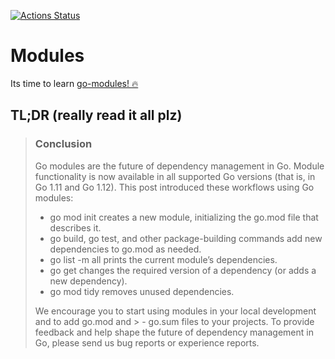 [![Actions Status](https://github.com/simonireilly/go-modules-example/workflows/Go/badge.svg)](https://github.com/simonireilly/go-modules-example/actions)

# Modules

Its time to learn [go-modules! :fire:](https://blog.golang.org/using-go-modules)

## TL;DR (really read it all plz)

> ### Conclusion
>Go modules are the future of dependency management in Go. Module functionality is now available in all supported Go versions (that is, in Go 1.11 and Go 1.12).
>This post introduced these workflows using Go modules:
> - go mod init creates a new module, initializing the go.mod file that describes it.
> - go build, go test, and other package-building commands add new dependencies to go.mod as needed.
> - go list -m all prints the current module’s dependencies.
> - go get changes the required version of a dependency (or adds a new dependency).
> - go mod tidy removes unused dependencies.
>
>We encourage you to start using modules in your local development and to add go.mod and > - go.sum files to your projects. To provide feedback and help shape the future of dependency management in Go, please send us bug reports or experience reports.

